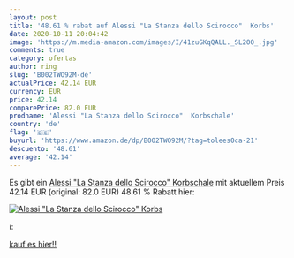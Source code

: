 ```yaml
---
layout: post
title: '48.61 % rabat auf Alessi "La Stanza dello Scirocco"  Korbs'
date: 2020-10-11 20:04:42
image: 'https://m.media-amazon.com/images/I/41zuGKqQALL._SL200_.jpg'
comments: true
category: ofertas
author: ring
slug: 'B002TWO92M-de'
actualPrice: 42.14 EUR
currency: EUR
price: 42.14
comparePrice: 82.0 EUR
prodname: 'Alessi "La Stanza dello Scirocco"  Korbschale'
country: 'de'
flag: '🇩🇪'
buyurl: 'https://www.amazon.de/dp/B002TWO92M/?tag=tolees0ca-21'
descuento: '48.61'
average: '42.14'
---
```


Es gibt ein [Alessi "La Stanza dello Scirocco"  Korbschale](https://www.amazon.de/dp/B002TWO92M/?tag=tolees0ca-21) mit aktuellem Preis 42.14 EUR (original: 82.0 EUR) 48.61 % Rabatt hier:

[![Alessi "La Stanza dello Scirocco"  Korbs](https://m.media-amazon.com/images/I/41zuGKqQALL._SL200_.jpg)](https://www.amazon.de/dp/B002TWO92M/?tag=tolees0ca-21)

ℹ️:


[kauf es hier!!](https://www.amazon.de/dp/B002TWO92M/?tag=tolees0ca-21)
